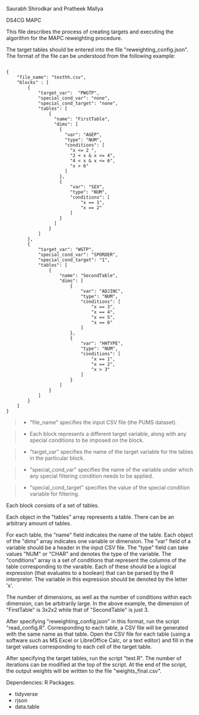 Saurabh Shirodkar and Pratheek Mallya

DS4CG MAPC

This file describes the process of creating targets and executing the algorithm for the MAPC reweighting procedure.

The target tables should be entered into the file "reweighting_config.json". The format of the file can be understood from the following example:

```

{
    "file_name": "testhh.csv",
    "blocks" : [
        {
            "target_var":  "PWGTP",
            "special_cond_var": "none",
            "special_cond_target": "none",
            "tables": [
                {
                  "name": "FirstTable",
                  "dims": [
                    {
                      "var": "AGEP",
                      "type": "NUM",
                      "conditions": [
                        "x <= 2 ",
                        "2 < x & x <= 4",
                        "4 < x & x <= 6",
                        "x > 6"
                      ]
                    },
                    {
                        "var": "SEX",
                        "type": "NUM",
                        "conditions": [
                            "x == 1",
                            "x == 2"
                        ]
                    }
                  ]
                }
            ]
        },
        {
            "target_var": "WGTP",
            "special_cond_var": "SPORDER",
            "special_cond_target": "1",
            "tables": [
                {
                    "name": "SecondTable",
                    "dims": [
                        {
                            "var": "ADJINC",
                            "type": "NUM",
                            "conditions": [
                                "x == 3",
                                "x == 4",
                                "x == 5",
                                "x == 6"
                            ]
                        },
                        {
                            "var": "HHTYPE",
                            "type": "NUM",
                            "conditions": [
                                "x == 1",
                                "x == 2",
                                "x > 3"
                            ]
                        }
                    ]
                }
            ]
        }
    ]
}

```

> * "file_name" specifies the input CSV file (the PUMS dataset).

> * Each block represents a different target variable, along with any special conditions to be imposed on the block.

> * "target_var" specifies the name of the target variable for the tables in the particular block.

> * "special_cond_var" specifies the name of the variable under which any special filtering condition needs to be applied.

> * "special_cond_target" specifies the value of the special condition variable for filtering. 

Each block consists of a set of tables.

Each object in the "tables" array represents a table. There can be an arbitrary amount of tables.

For each table, the "name" field indicates the name of the table. Each object of the "dims" array indicates one variable or dimension. The "var" field of a variable should be a header in the input CSV file. The "type" field can take values "NUM" or "CHAR" and denotes the type of the variable. The "conditions" array is a set of conditions that represent the columns of the table corresponding to the varaible. Each of these should be a logical expression (that evaluates to a boolean) that can be parsed by the R interpreter. The variable in this expression should be denoted by the letter 'x'.

The number of dimensions, as well as the number of conditions within each dimension, can be arbitrarily large. In the above example, the dimension of "FirstTable" is 3x2x2 while that of "SecondTable" is just 3.

After specifying "reweighting_config.json" in this format, run the script "read_config.R". Corresponding to each table, a CSV file will be generated with the same name as that table. Open the CSV file for each table (using a software such as MS Excel or LibreOffice Calc, or a text editor) and fill in the target values corresponding to each cell of the target table.

After specifying the target tables, run the script "test.R". The number of iterations can be modified at the top of the script. At the end of the script, the output weights will be written to the file "weights_final.csv".

Dependencies:
R Packages:

* tidyverse
* rjson
* data.table
